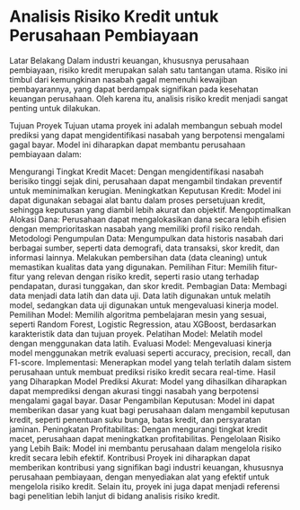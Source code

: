#  Analisis Risiko Kredit untuk Perusahaan Pembiayaan


Latar Belakang
Dalam industri keuangan, khususnya perusahaan pembiayaan, risiko kredit merupakan salah satu tantangan utama. Risiko ini timbul dari kemungkinan nasabah gagal memenuhi kewajiban pembayarannya, yang dapat berdampak signifikan pada kesehatan keuangan perusahaan. Oleh karena itu, analisis risiko kredit menjadi sangat penting untuk dilakukan.

Tujuan Proyek
Tujuan utama proyek ini adalah membangun sebuah model prediksi yang dapat mengidentifikasi nasabah yang berpotensi mengalami gagal bayar. Model ini diharapkan dapat membantu perusahaan pembiayaan dalam:

Mengurangi Tingkat Kredit Macet: Dengan mengidentifikasi nasabah berisiko tinggi sejak dini, perusahaan dapat mengambil tindakan preventif untuk meminimalkan kerugian.
Meningkatkan Keputusan Kredit: Model ini dapat digunakan sebagai alat bantu dalam proses persetujuan kredit, sehingga keputusan yang diambil lebih akurat dan objektif.
Mengoptimalkan Alokasi Dana: Perusahaan dapat mengalokasikan dana secara lebih efisien dengan memprioritaskan nasabah yang memiliki profil risiko rendah.
Metodologi
Pengumpulan Data:
Mengumpulkan data historis nasabah dari berbagai sumber, seperti data demografi, data transaksi, skor kredit, dan informasi lainnya.
Melakukan pembersihan data (data cleaning) untuk memastikan kualitas data yang digunakan.
Pemilihan Fitur:
Memilih fitur-fitur yang relevan dengan risiko kredit, seperti rasio utang terhadap pendapatan, durasi tunggakan, dan skor kredit.
Pembagian Data:
Membagi data menjadi data latih dan data uji. Data latih digunakan untuk melatih model, sedangkan data uji digunakan untuk mengevaluasi kinerja model.
Pemilihan Model:
Memilih algoritma pembelajaran mesin yang sesuai, seperti Random Forest, Logistic Regression, atau XGBoost, berdasarkan karakteristik data dan tujuan proyek.
Pelatihan Model:
Melatih model dengan menggunakan data latih.
Evaluasi Model:
Mengevaluasi kinerja model menggunakan metrik evaluasi seperti accuracy, precision, recall, dan F1-score.
Implementasi:
Menerapkan model yang telah terlatih dalam sistem perusahaan untuk membuat prediksi risiko kredit secara real-time.
Hasil yang Diharapkan
Model Prediksi Akurat: Model yang dihasilkan diharapkan dapat memprediksi dengan akurasi tinggi nasabah yang berpotensi mengalami gagal bayar.
Dasar Pengambilan Keputusan: Model ini dapat memberikan dasar yang kuat bagi perusahaan dalam mengambil keputusan kredit, seperti penentuan suku bunga, batas kredit, dan persyaratan jaminan.
Peningkatan Profitabilitas: Dengan mengurangi tingkat kredit macet, perusahaan dapat meningkatkan profitabilitas.
Pengelolaan Risiko yang Lebih Baik: Model ini membantu perusahaan dalam mengelola risiko kredit secara lebih efektif.
Kontribusi
Proyek ini diharapkan dapat memberikan kontribusi yang signifikan bagi industri keuangan, khususnya perusahaan pembiayaan, dengan menyediakan alat yang efektif untuk mengelola risiko kredit. Selain itu, proyek ini juga dapat menjadi referensi bagi penelitian lebih lanjut di bidang analisis risiko kredit.
